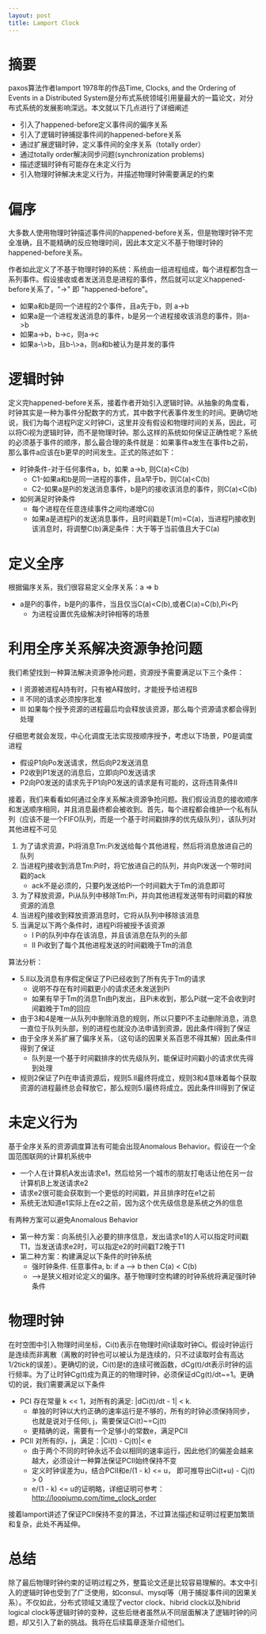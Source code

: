 ```yaml
---
layout: post
title: Lamport Clock
---
```

# 摘要
paxos算法作者lamport 1978年的作品Time, Clocks, and the Ordering of Events in a Distributed System是分布式系统领域引用量最大的一篇论文，对分布式系统的发展影响深远。本文就以下几点进行了详细阐述
+ 引入了happened-before定义事件间的偏序关系
+ 引入了逻辑时钟捕捉事件间的happened-before关系
+ 通过扩展逻辑时钟，定义事件间的全序关系（totally order）
+ 通过totally order解决同步问题(synchronization problems)
+ 描述逻辑时钟有可能存在未定义行为
+ 引入物理时钟解决未定义行为，并描述物理时钟需要满足的约束

# 偏序
大多数人使用物理时钟描述事件间的happened-before关系，但是物理时钟不完全准确，且不能精确的反应物理时间，因此本文定义不基于物理时钟的happened-before关系。

作者如此定义了不基于物理时钟的系统：系统由一组进程组成，每个进程都包含一系列事件。假设接收或者发送消息是进程的事件，然后就可以定义happened-before关系了，"->" 即 "happened-before"。
+ 如果a和b是同一个进程的2个事件，且a先于b，则 a->b
+ 如果a是一个进程发送消息的事件，b是另一个进程接收该消息的事件，则a->b
+ 如果a->b，b->c，则a->c
+ 如果a-\\>b，且b-\\>a，则a和b被认为是并发的事件

# 逻辑时钟
定义完happened-before关系，接着作者开始引入逻辑时钟。从抽象的角度看，时钟其实是一种为事件分配数字的方式，其中数字代表事件发生的时间。更确切地说，我们为每个进程Pi定义时钟Ci，这里并没有假设和物理时间的关系，因此，可以将Ci视为逻辑时钟，而不是物理时钟。那么这样的系统如何保证正确性呢？系统的必须基于事件的顺序，那么最合理的条件就是：如果事件a发生在事件b之前，那么事件a应该在b更早的时间发生。正式的陈述如下：
+ 时钟条件-对于任何事件a，b，如果 a->b, 则C(a)<C(b)
    + C1-如果a和b是同一进程的事件，且a早于b，则C(a)<C(b)
    + C2-如果a是Pi的发送消息事件，b是Pj的接收该消息的事件，则C(a)<C(b)
+ 如何满足时钟条件
    + 每个进程在任意连续事件之间均递增C(i)
    + 如果a是进程Pi的发送消息事件，且时间戳是T(m)=C(a)，当进程Pj接收到该消息时，将调整C(b)满足条件：大于等于当前值且大于C(a) 

# 定义全序
根据偏序关系，我们很容易定义全序关系：a => b
+ a是Pi的事件，b是Pj的事件，当且仅当C(a)<C(b),或者C(a)=C(b),Pi<Pj
    + 为进程设置优先级解决时钟相等的场景 

# 利用全序关系解决资源争抢问题
我们希望找到一种算法解决资源争抢问题，资源授予需要满足以下三个条件：
+ I 资源被进程A持有时，只有被A释放时，才能授予给进程B
+ II 不同的请求必须按序批准
+ III 如果每个授予资源的进程最后均会释放该资源，那么每个资源请求都会得到处理

仔细思考就会发现，中心化调度无法实现按顺序授予，考虑以下场景，P0是调度进程
+ 假设P1向Po发送请求，然后向P2发送消息
+ P2收到P1发送的消息后，立即向P0发送请求
+ P2向P0发送的请求先于P1向P0发送的请求是有可能的，这将违背条件II

接着，我们来看看如何通过全序关系解决资源争抢问题。我们假设消息的接收顺序和发送顺序相同，并且消息最终都会被收到。首先，每个进程都会维护一个私有队列（应该不是一个FIFO队列，而是一个基于时间戳排序的优先级队列），该队列对其他进程不可见
1. 为了请求资源，Pi将消息Tm:Pi发送给每个其他进程，然后将消息放进自己的队列
2. 当进程Pj接收到消息Tm:Pi时，将它放进自己的队列，并向Pi发送一个带时间戳的ack
    + ack不是必须的，只要Pj发送给Pi一个时间戳大于Tm的消息即可
3. 为了释放资源，Pi从队列中移除Tm:Pi，并向其他进程发送带有时间戳的释放资源的消息
4. 当进程Pj接收到释放资源消息时，它将从队列中移除该消息
5. 当满足以下两个条件时，进程Pi将被授予该资源
    + I Pi的队列中存在该消息，并且该消息在队列的头部
    + II Pi收到了每个其他进程发送的时间戳晚于Tm的消息

算法分析：
+ 5.II以及消息有序假定保证了Pi已经收到了所有先于Tm的请求
    + 说明不存在有时间戳更小的请求还未发送到Pi
    + 如果有早于Tm的消息Tn由Pj发出，且Pi未收到，那么Pi就一定不会收到时间戳晚于Tm的回应
+ 由于3和4是唯一从队列中删除消息的规则，所以只要Pi不主动删除消息，消息一直位于队列头部，别的进程也就没办法申请到资源，因此条件I得到了保证
+ 由于全序关系扩展了偏序关系，（这句话的因果关系百思不得其解）因此条件II得到了保证
    + 队列是一个基于时间戳排序的优先级队列，能保证时间戳小的请求优先得到处理
+ 规则2保证了Pi在申请资源后，规则5.II最终将成立，规则3和4意味着每个获取资源的进程最终总会释放它，那么规则5.I最终将成立。因此条件III得到了保证

# 未定义行为
基于全序关系的资源调度算法有可能会出现Anomalous Behavior。假设在一个全国范围联网的计算机系统中
+ 一个人在计算机A发出请求e1，然后给另一个城市的朋友打电话让他在另一台计算机B上发送请求e2
+ 请求e2很可能会获取到一个更低的时间戳，并且排序时在e1之前
+ 系统无法知道e1实际上在e2之前，因为这个优先级信息是系统之外的信息

有两种方案可以避免Anomalous Behavior
+ 第一种方案：向系统引入必要的排序信息，发出请求e1的人可以指定时间戳T1，当发送请求e2时，可以指定e2的时间戳T2晚于T1
+ 第二种方案：构建满足以下条件的时钟系统
    + 强时钟条件. 任意事件a, b: if a --> b then C(a) < C(b)
    + -->是狭义相对论定义的偏序。基于物理时空构建的时钟系统将满足强时钟条件
    
# 物理时钟
在时空图中引入物理时间坐标，Ci(t)表示在物理时间t读取时钟Ci。假设时钟运行是连续而非离散（离散的时钟也可以被认为是连续的，只不过读取时会有高达1/2tick的误差）。更确切的说，Ci(t)是t的连续可微函数，dCg(t)/dt表示时钟的运行频率。为了让时钟Cg(t)成为真正的的物理时钟，必须保证dCg(t)/dt~=1。更确切的说，我们需要满足以下条件
+ PCI 存在常量 k << 1，对所有的满足: |dCi(t)/dt - 1| < k.
    + 单独的时钟以大约正确的速率运行是不够的，所有的时钟必须保持同步，也就是说对于任何i, j，需要保证Ci(t)~=Cj(t)
    + 更精确的说，需要有一个足够小的常数e，满足PCII
+ PCII 对所有的i，j，满足：|Ci(t) - Cj(t)|< e
    + 由于两个不同的时钟永远不会以相同的速率运行，因此他们的偏差会越来越大，必须设计一种算法保证PCII始终保持不变
    + 定义时钟误差为u，结合PCII和e/(1 - k) <= u， 即可推导出Ci(t+u) - Cj(t) > 0
    + e/(1 - k) <= u的证明略，详细证明可参考：http://loopjump.com/time_clock_order

接着lamport讲述了保证PCII保持不变的算法，不过算法描述和证明过程更加繁琐和复杂，此处不再延伸。

# 总结
除了最后物理时钟约束的证明过程之外，整篇论文还是比较容易理解的。本文中引入的逻辑时钟也受到了广泛使用，如consul、mysql等（用于捕捉事件间的因果关系）。不仅如此，分布式领域又涌现了vector clock、hibrid clock以及hibrid logical clock等逻辑时钟的变种，这些后继者虽然从不同层面解决了逻辑时钟的问题，却又引入了新的挑战。我将在后续篇章逐渐介绍他们。

